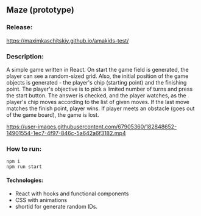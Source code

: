 ## Maze (prototype)

### Release:

https://maximkaschitskiy.github.io/amakids-test/

### Description:

A simple game written in React.
On start the game field is generated, the player can see a random-sized grid. Also, the initial position of the game objects is generated - the player's chip (starting point) and the finishing point. The player's objective is to pick a limited number of turns and press the start button. The answer is checked, and the player watches, as the player's chip moves according to the list of given moves. If the last move matches the finish point, player wins. If player meets an obstacle (goes out of the game board), the game is lost.

https://user-images.githubusercontent.com/67905360/182848652-14901554-1ec7-4f97-846c-5a642a6f3182.mp4

### How to run:

```
npm i
npm run start
```

#### Technologies:
 - React with hooks and functional components
 - CSS with animations
 - shortid for generate random IDs.
